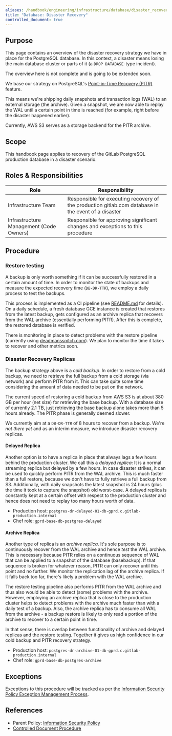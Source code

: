 ```yaml
---
aliases: /handbook/engineering/infrastructure/database/disaster_recovery.html
title: "Database: Disaster Recovery"
controlled_document: true
---
```


## Purpose

This page contains an overview of the disaster recovery strategy we have
in place for the PostgreSQL database. In this context, a disaster means
losing the main database cluster or parts of it (a `DROP DATABASE`-type
incident).

The overview here is not complete and is going to be extended soon.

We base our strategy on PostgreSQL's [Point-in-Time Recovery
(PITR)](https://www.postgresql.org/docs/9.6/static/continuous-archiving.html) feature.

This means we're shipping daily snapshots and transaction logs (WAL) to
an external storage (the archive). Given a snapshot, we are now able to
replay the WAL until a certain point in time is reached (for example,
right before the disaster happened earlier).

Currently, AWS S3 serves as a storage backend for the PITR archive.

## Scope

This handbook page applies to recovery of the GitLab PostgreSQL production database in a disaster scenario.

## Roles & Responsibilities

| Role | Responsibility|
| ---- | ------ |
| Infrastructure Team | Responsible for executing recovery of the production gitlab.com database in the event of a disaster |
| Infrastructure Management (Code Owners) | Responsible for approving significant changes and exceptions to this procedure |

## Procedure

### Restore testing

A backup is only worth something if it can be successfully restored in a
certain amount of time. In order to monitor the state of backups and
measure the expected recovery time (`DB-DR-TTR`), we employ a daily
process to test the backups.

This process is implemented as a CI pipeline (see
[README.md](https://gitlab.com/gitlab-restore/postgres-gprd/blob/master/README.md)
for details). On a daily schedule, a fresh database GCE instance is
created that restores from the latest backup, gets configured as an
archive replica that recovers from the WAL archive (essentially
performing PITR). After this is complete, the restored database is
verified.

There is monitoring in place to detect problems with the restore
pipeline (currently using [deadmanssnitch.com](https://deadmanssnitch.com)).
We plan to monitor the time it takes to recover and other metrics soon.

### Disaster Recovery Replicas

The backup strategy above is a *cold backup*. In order to restore from a
cold backup, we need to retrieve the full backup from a cold storage
(via network) and perform PITR from it. This can take quite some time
considering the amount of data needed to be put on the network.

The current speed of restoring a cold backup from AWS S3 is at about 380
GB per hour (net size) for retrieving the base backup. With a database
size of currently 2.1 TB, just retrieving the base backup alone takes
more than 5 hours already. The PITR phase is generally deemed slower.

We currently aim at a `DB-DR-TTR` of 8 hours to recover from a backup.
We're *not there yet* and as an interim measure, we introduce disaster
recovery replicas.

#### Delayed Replica

Another option is to have a replica in place that always lags a few
hours behind the production cluster. We call this a *delayed replica*: It
is a normal streaming replica but delayed by a few hours. In case
disaster strikes, it can be used to quickly perform PITR from the WAL
archive. This is much faster than a full restore, because we don't have
to fully retrieve a full backup from S3. Additionally, with daily
snapshots the latest snapshot is 24 hours (plus the time it took to
capture the snapshot) old worst-case. A delayed replica is constantly
kept at a certain offset with respect to the production cluster and hence
does not need to replay too many hours worth of data.

* Production host: `postgres-dr-delayed-01-db-gprd.c.gitlab-production.internal`
* Chef role: `gprd-base-db-postgres-delayed`

#### Archive Replica

Another type of replica is an *archive replica*. It's sole purpose is to
continuously recover from the WAL archive and hence *test* the WAL
archive. This is necessary because PITR relies on a continuous sequence
of WAL that can be applied to a snapshot of the database (basebackup).
If that sequence is broken for whatever reason, PITR can only recover
until this point and no further. We monitor the replication lag of the
archive replica. If it falls back too far, there's likely a problem with
the WAL archive.

The restore testing pipeline also performs PITR from the WAL archive and
thus also would be able to detect (some) problems with the archive. However,
employing an archive replica that is close to the production cluster
helps to detect problems with the archive much faster than with a daily
test of a backup. Also, the archive replica has to consume all WAL from
the archive - a backup restore is likely to only read a portion of the
archive to recover to a certain point in time.

In that sense, there is overlap between functionality of archive and
delayed replicas and the restore testing. Together it gives us high
confidence in our cold backup and PITR recovery strategy.

* Production host: `postgres-dr-archive-01-db-gprd.c.gitlab-production.internal`
* Chef role: `gprd-base-db-postgres-archive`

## Exceptions

Exceptions to this procedure will be tracked as per the [Information Security Policy Exception Management Process](/handbook/security/#information-security-policy-exception-management-process).

## References

* Parent Policy: [Information Security Policy](/handbook/security/)
* [Controlled Document Procedure](/handbook/security/controlled-document-procedure.html)
